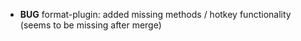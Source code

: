 - **BUG** format-plugin: added missing methods / hotkey functionality (seems to be missing after merge)